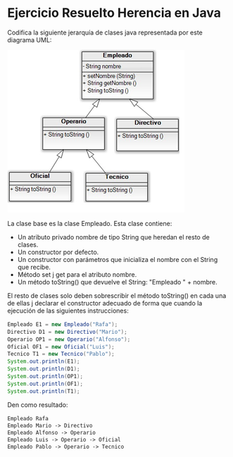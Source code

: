 # Ejercicio Resuelto Herencia en Java

Codifica la siguiente jerarquía de clases java representada por este diagrama UML:

![Diagrama URL](Ejercicio-Herencia-Java.jpg)

La clase base es la clase Empleado. Esta clase contiene:

* Un atributo privado nombre de tipo String que heredan el resto de clases. 
* Un constructor por defecto.
* Un constructor con parámetros que inicializa el nombre con el String que recibe.
* Método set j get para el atributo nombre.
* Un método toString() que devuelve el String: "Empleado " + nombre.

El resto de clases solo deben sobrescribir el método toString() en cada una de ellas j declarar el constructor adecuado de forma que cuando la ejecución de las siguientes instrucciones:

```java
Empleado E1 = new Empleado("Rafa");
Directivo D1 = new Directivo("Mario");
Operario OP1 = new Operario("Alfonso");
Oficial OF1 = new Oficial("Luis");
Tecnico T1 = new Tecnico("Pablo");
System.out.println(E1);
System.out.println(D1);
System.out.println(OP1);
System.out.println(OF1);
System.out.println(T1);
```

Den como resultado:

```
Empleado Rafa
Empleado Mario -> Directivo
Empleado Alfonso -> Operario
Empleado Luis -> Operario -> Oficial
Empleado Pablo -> Operario -> Tecnico
```


